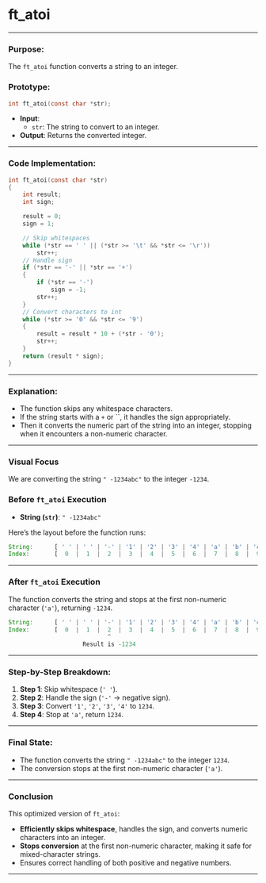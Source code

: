 # **ft_atoi**

---

### **Purpose**:

The `ft_atoi` function converts a string to an integer.

### **Prototype**:

```c
int	ft_atoi(const char *str);

```

- **Input**:
    - `str`: The string to convert to an integer.
- **Output**: Returns the converted integer.

---

### **Code Implementation**:

```c
int	ft_atoi(const char *str)
{
	int	result;
	int	sign;

	result = 0;
	sign = 1;

	// Skip whitespaces
	while (*str == ' ' || (*str >= '\t' && *str <= '\r'))
		str++;
	// Handle sign
	if (*str == '-' || *str == '+')
	{
		if (*str == '-')
			sign = -1;
		str++;
	}
	// Convert characters to int
	while (*str >= '0' && *str <= '9')
	{
		result = result * 10 + (*str - '0');
		str++;
	}
	return (result * sign);
}

```

---

### **Explanation**:

- The function skips any whitespace characters.
- If the string starts with a `+` or ``, it handles the sign appropriately.
- Then it converts the numeric part of the string into an integer, stopping when it encounters a non-numeric character.

---

### **Visual Focus**

We are converting the string `" -1234abc"` to the integer `-1234`.

### **Before `ft_atoi` Execution**

- **String (`str`)**: `" -1234abc"`

Here’s the layout before the function runs:

```jsx
String:      [ ' ' | ' ' | '-' | '1' | '2' | '3' | '4' | 'a' | 'b' | 'c' ]
Index:       [  0  |  1  |  2  |  3  |  4  |  5  |  6  |  7  |  8  |  9  ]

```

---

### **After `ft_atoi` Execution**

The function converts the string and stops at the first non-numeric character (`'a'`), returning `-1234`.

```jsx
String:      [ ' ' | ' ' | '-' | '1' | '2' | '3' | '4' | 'a' | 'b' | 'c' ]
Index:       [  0  |  1  |  2  |  3  |  4  |  5  |  6  |  7  |  8  |  9  ]
                            ^
                     Result is -1234

```

---

### **Step-by-Step Breakdown**:

1. **Step 1**: Skip whitespace (`' '`).
2. **Step 2**: Handle the sign (`'-'` → negative sign).
3. **Step 3**: Convert `'1'`, `'2'`, `'3'`, `'4'` to `1234`.
4. **Step 4**: Stop at `'a'`, return `1234`.

---

### **Final State**:

- The function converts the string `" -1234abc"` to the integer `1234`.
- The conversion stops at the first non-numeric character (`'a'`).

---

### **Conclusion**

This optimized version of `ft_atoi`:

- **Efficiently skips whitespace**, handles the sign, and converts numeric characters into an integer.
- **Stops conversion** at the first non-numeric character, making it safe for mixed-character strings.
- Ensures correct handling of both positive and negative numbers.

---